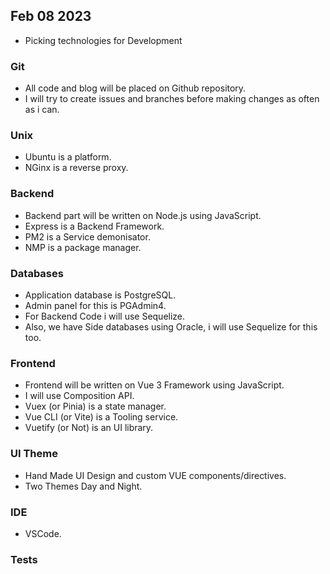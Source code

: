 

## Feb 08 2023

* Picking technologies for Development

### Git

* All code and blog will be placed on Github repository.
* I will try to create issues and branches before making changes as often as i can.

### Unix

* Ubuntu is a platform.
* NGinx is a reverse proxy.

### Backend

* Backend part will be written on Node.js using JavaScript.
* Express is a Backend Framework.
* PM2 is a Service demonisator.
* NMP is a package manager.

### Databases 

* Application database is PostgreSQL.
* Admin panel for this is PGAdmin4.
* For Backend Code i will use Sequelize.
* Also, we have Side databases using Oracle, i will use Sequelize for this too.

### Frontend

* Frontend will be written on Vue 3 Framework using JavaScript.
* I will use Composition API.
* Vuex (or Pinia) is a state manager.
* Vue CLI (or Vite) is a Tooling service.
* Vuetify (or Not) is an UI library.

### UI Theme

* Hand Made UI Design and custom VUE components/directives.
* Two Themes Day and Night.


### IDE

* VSCode. 

### Tests






